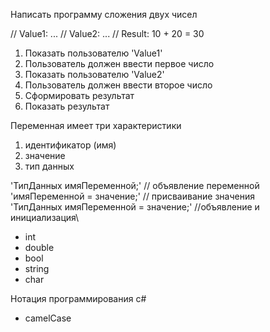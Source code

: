 Написать программу сложения двух чисел

// Value1: ...
// Value2: ...
// Result: 10 + 20 = 30

1. Показать пользователю 'Value1'
2. Пользователь должен ввести первое число
3. Показать пользователю 'Value2'
4. Пользователь должен ввести второе число
5. Сформировать результат
6. Показать результат

Переменная имеет три характеристики
1. идентификатор (имя)
2. значение
3. тип данных

'ТипДанных имяПеременной;' // объявление переменной\
'имяПеременной = значение;' // присваивание значения\
'ТипДанных имяПеременной = значение;' //объявление и инициализация\

- int
- double
- bool
- string
- char

Нотация программирования c# 
- camelCase



